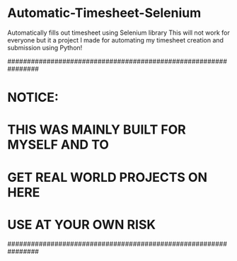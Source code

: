 # Automatic-Timesheet-Selenium
Automatically fills out timesheet using Selenium library
This will not work for everyone but it a project I made for automating my timesheet creation and submission using Python!

################################################################
#                          NOTICE:                             #
#       THIS WAS MAINLY BUILT FOR MYSELF AND TO                #
#             GET REAL WORLD PROJECTS ON HERE                  #
#                   USE AT YOUR OWN RISK                       #
################################################################
